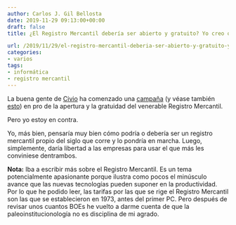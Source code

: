 ```yaml
---
author: Carlos J. Gil Bellosta
date: 2019-11-29 09:13:00+00:00
draft: false
title: ¿El Registro Mercantil debería ser abierto y gratuito? Yo creo que no.

url: /2019/11/29/el-registro-mercantil-deberia-ser-abierto-y-gratuito-yo-creo-que-no/
categories:
- varios
tags:
- informática
- registro mercantil
---
```


La buena gente de [Civio](https://civio.es/) ha comenzado una [campaña](https://civio.es/novedades/2019/11/04/queremos-que-el-registro-mercantil-sea-abierto-y-gratuito/) (y véase también [esto](https://comunidad.civio.es/t/crees-que-el-registro-mercantil-deberia-ser-abierto-y-gratuito/145)) en pro de la apertura y la gratuidad del venerable Registro Mercantil.

Pero yo estoy en contra.

Yo, más bien, pensaría muy bien cómo podría o debería ser un registro mercantil propio del siglo que corre y lo pondría en marcha. Luego, simplemente, daría libertad a las empresas para usar el que más les conviniese dentrambos.

**Nota:** Iba a escribir más sobre el Registro Mercantil. Es un tema potencialmente apasionante porque ilustra como pocos el minúsculo avance que las nuevas tecnologías pueden suponer en la productividad. Por lo que he podido leer, las tarifas por las que se rige el Registro Mercantil son las que se establecieron en 1973, antes del primer PC. Pero después de revisar unos cuantos BOEs he vuelto a darme cuenta de que la paleoinstitucionología no es disciplina de mi agrado.